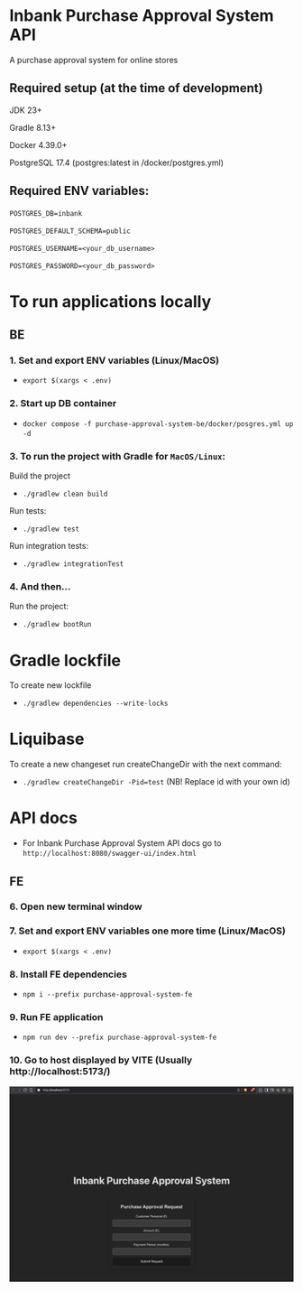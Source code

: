 # Inbank Purchase Approval System API
A purchase approval system for online stores

## Required setup (at the time of development)
JDK 23+
 
Gradle 8.13+

Docker 4.39.0+

PostgreSQL 17.4 (postgres:latest in /docker/postgres.yml)

## Required ENV variables:

`POSTGRES_DB=inbank`

`POSTGRES_DEFAULT_SCHEMA=public`

`POSTGRES_USERNAME=<your_db_username>`

`POSTGRES_PASSWORD=<your_db_password>`

# To run applications locally

## BE

### 1. Set and export ENV variables (Linux/MacOS)
* `export $(xargs < .env)`

### 2. Start up DB container
* `docker compose -f purchase-approval-system-be/docker/posgres.yml up -d`

### 3. To run the project with Gradle for `MacOS/Linux`:
Build the project
* `./gradlew clean build` 

Run tests:
* `./gradlew test`

Run integration tests:
* `./gradlew integrationTest`

### 4. And then...
Run the project:
* `./gradlew bootRun`

# Gradle lockfile
To create new lockfile
* `./gradlew dependencies --write-locks`

# Liquibase

To create a new changeset run createChangeDir with the next command:
* `./gradlew createChangeDir -Pid=test` (NB! Replace id with your own id)

# API docs
* For Inbank Purchase Approval System API docs go to `http://localhost:8080/swagger-ui/index.html`

## FE

### 6. Open new terminal window

### 7. Set and export ENV variables one more time (Linux/MacOS)
* `export $(xargs < .env)`

### 8. Install FE dependencies
* `npm i --prefix purchase-approval-system-fe`

### 9. Run FE application
* `npm run dev --prefix purchase-approval-system-fe`

### 10. Go to host displayed by VITE (Usually http://localhost:5173/)

![pas](img/inbank-purchase-approval-system.png)
